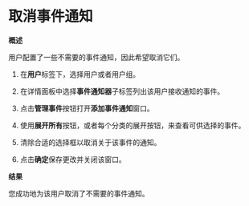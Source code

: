 # 取消事件通知

**概述**

用户配置了一些不需要的事件通知，因此希望取消它们。

1. 在**用户**标签下，选择用户或者用户组。

2. 在详情面板中选择**事件通知器**子标签列出该用户接收通知的事件。

3. 点击**管理事件**按钮打开**添加事件通知**窗口。

4. 使用**展开所有**按钮，或者每个分类的展开按钮，来查看可供选择的事件。

5. 清除合适的选择框以取消关于该事件的通知。

6. 点击**确定**保存更改并关闭该窗口。

**结果**

您成功地为该用户取消了不需要的事件通知。

